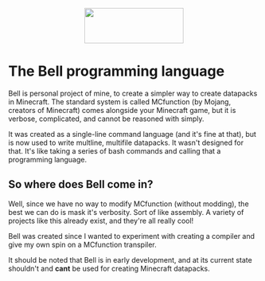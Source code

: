 <p align="center">
    <img src="assets/Bell logo + wordmark" width="199" height="71">
</p>


# The Bell programming language
Bell is personal project of mine, to create a simpler way to create datapacks in Minecraft. The standard system is called MCfunction (by Mojang, creators of Minecraft) comes alongside your Minecraft game, but it is verbose, complicated, and cannot be reasoned with simply.

It was created as a single-line command language (and it's fine at that), but is now used to write multline, multifile datapacks. It wasn't designed for that. It's like taking a series of bash commands and calling that a programming language.

## So where does Bell come in?
Well, since we have no way to modify MCfunction (without modding), the best we can do is mask it's verbosity. Sort of like assembly. A variety of projects like this already exist, and they're all really cool!

Bell was created since I wanted to experiment with creating a compiler and give my own spin on a MCfunction transpiler.

It should be noted that Bell is in early development, and at its current state shouldn't and **cant** be used for creating Minecraft datapacks.
